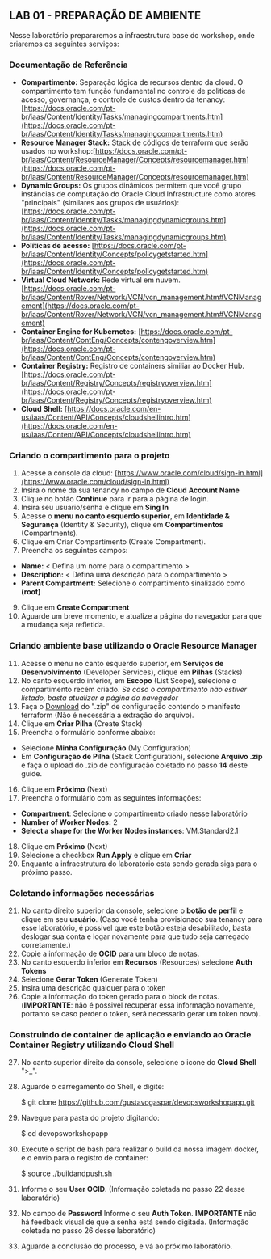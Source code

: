 ﻿
## LAB 01 - PREPARAÇÃO DE AMBIENTE
Nesse laboratório prepararemos a infraestrutura base do workshop, onde criaremos os seguintes serviços:
### Documentação de Referência

- **Compartimento:** Separação lógica de recursos dentro da cloud. O compartimento tem função fundamental no controle de políticas de acesso, governança, e controle de custos dentro da tenancy:[https://docs.oracle.com/pt-br/iaas/Content/Identity/Tasks/managingcompartments.htm](https://docs.oracle.com/pt-br/iaas/Content/Identity/Tasks/managingcompartments.htm)
- **Resource Manager Stack:** Stack de códigos de terraform que serão usados no workshop:[https://docs.oracle.com/pt-br/iaas/Content/ResourceManager/Concepts/resourcemanager.htm](https://docs.oracle.com/pt-br/iaas/Content/ResourceManager/Concepts/resourcemanager.htm)
-  **Dynamic Groups:** Os grupos dinâmicos permitem que você grupo instâncias de computação do Oracle Cloud Infrastructure como atores "principais" (similares aos grupos de usuários):[https://docs.oracle.com/pt-br/iaas/Content/Identity/Tasks/managingdynamicgroups.htm](https://docs.oracle.com/pt-br/iaas/Content/Identity/Tasks/managingdynamicgroups.htm)
-  **Políticas de acesso:**  [https://docs.oracle.com/pt-br/iaas/Content/Identity/Concepts/policygetstarted.htm](https://docs.oracle.com/pt-br/iaas/Content/Identity/Concepts/policygetstarted.htm)
-  **Virtual Cloud Network:** Rede virtual em nuvem.[https://docs.oracle.com/pt-br/iaas/Content/Rover/Network/VCN/vcn_management.htm#VCNManagement](https://docs.oracle.com/pt-br/iaas/Content/Rover/Network/VCN/vcn_management.htm#VCNManagement)
-  **Container Engine for Kubernetes:** [https://docs.oracle.com/pt-br/iaas/Content/ContEng/Concepts/contengoverview.htm](https://docs.oracle.com/pt-br/iaas/Content/ContEng/Concepts/contengoverview.htm)
- **Container Registry:** Registro de containers similiar ao Docker Hub.[https://docs.oracle.com/pt-br/iaas/Content/Registry/Concepts/registryoverview.htm](https://docs.oracle.com/pt-br/iaas/Content/Registry/Concepts/registryoverview.htm)
- **Cloud Shell:** [https://docs.oracle.com/en-us/iaas/Content/API/Concepts/cloudshellintro.htm](https://docs.oracle.com/en-us/iaas/Content/API/Concepts/cloudshellintro.htm)

### Criando o  compartimento para o projeto
1. Acesse a console da cloud: [https://www.oracle.com/cloud/sign-in.html](https://www.oracle.com/cloud/sign-in.html)
3. Insira o nome da sua tenancy no campo de **Cloud Account Name**
4. Clique no botão **Continue** para ir para a página de login.
5. Insira seu usuario/senha e clique em **Sing In**
6. Acesse o **menu no canto esquerdo superior**, em **Identidade & Segurança** (Identity & Security), clique em **Compartimentos** (Compartments).
7. Clique em Criar Compartimento (Create Compartment).
8. Preencha os seguintes campos:
-  **Name:** < Defina um nome para o compartimento >
-  **Description:** < Defina uma descrição para o compartimento >
-  **Parent Compartment:** Selecione o compartimento sinalizado como **(root)**
9. Clique em **Create Compartment**
10. Aguarde um breve momento, e atualize a página do navegador para que a mudança seja refletida.

### Criando ambiente base utilizando o Oracle Resource Manager

 11. Acesse o menu no canto esquerdo superior, em **Serviços de Desenvolvimento** (Developer Services), clique em **Pilhas** (Stacks)
 12. No canto esquerdo inferior, em **Escopo** (List Scope), selecione o compartimento recém criado. *Se caso o compartimento não estiver listado, basta atualizar a página do navegador*
 13. Faça o [Download](https://github.com/gustavogaspar/devopsworkshopapp/raw/main/terraform.zip) do ".zip" de configuração contendo o manifesto terraform (Não é necessária a extração do arquivo).
 14. Clique em **Criar Pilha** (Create Stack)
 15. Preencha o formulário conforme abaixo:
 - Selecione **Minha Configuração** (My Configuration)
- Em **Configuração de Pilha** (Stack Configuration), selecione **Arquivo .zip** e faça o upload do .zip de configuração coletado no passo **14** deste guide.
16. Clique em **Próximo** (Next)
17. Preencha o formulário com as seguintes informações:

- **Compartment**: Selecione o compartimento criado nesse laboratório
- **Number of Worker Nodes:** 2
- **Select a shape for the Worker Nodes instances**: VM.Standard2.1
18. Clique em **Próximo** (Next)
19. Selecione a checkbox **Run Apply** e clique em **Criar**
20. Enquanto a infraestrutura do laboratório esta sendo gerada siga para o próximo passo.

### Coletando informações necessárias

21. No canto direito superior da console,  selecione o **botão de perfil** e clique em seu **usuário**. (Caso você tenha provisionado sua tenancy para esse laboratório, é possivel que este botão esteja desabilitado, basta deslogar sua conta e logar novamente para que tudo seja carregado corretamente.)
22. Copie a informação de **OCID** para um bloco de notas.
23. No canto esquerdo inferior em **Recursos** (Resources) selecione **Auth Tokens**
24. Selecione **Gerar Token** (Generate Token)
25. Insira uma descrição qualquer para o token
26. Copie a informação do token gerado para o block de notas. (**IMPORTANTE**: não é possivel recuperar essa informação novamente, portanto se caso perder o token, será necessario gerar um token novo).

### Construindo de container de aplicação e enviando ao Oracle Container Registry utilizando Cloud Shell
27. No canto superior direito da console, selecione o icone do **Cloud Shell** ">_".
28. Aguarde o carregamento do Shell, e digite:

    $ git clone https://github.com/gustavogaspar/devopsworkshopapp.git

29. Navegue para pasta do projeto digitando:

    $ cd devopsworkshopapp

30. Execute o script de bash para realizar o build da nossa imagem docker, e o envio para o registro de container:

    $ source ./buildandpush.sh

31. Informe o seu **User OCID**. (Informação coletada no passo 22 desse laboratório)
32. No campo de **Password** Informe o seu **Auth Token**. **IMPORTANTE** não há feedback visual de que a senha está sendo digitada. (Informação coletada no passo 26 desse laboratório)
33. Aguarde a conclusão do processo, e vá ao próximo laboratório.
